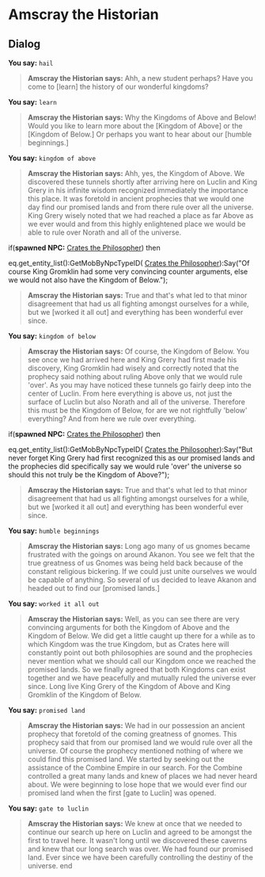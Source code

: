# Amscray the Historian


## Dialog

**You say:** `hail`



>**Amscray the Historian says:** Ahh, a new student perhaps?  Have you come to [learn] the history of our wonderful kingdoms?

**You say:** `learn`



>**Amscray the Historian says:** Why the Kingdoms of Above and Below!  Would you like to learn more about the [Kingdom of Above] or the [Kingdom of Below.]  Or perhaps you want to hear about our [humble beginnings.]

**You say:** `kingdom of above`



>**Amscray the Historian says:** Ahh, yes, the Kingdom of Above.  We discovered these tunnels shortly after arriving here on Luclin and King Grery in his infinite wisdom recognized immediately the importance this place.  It was foretold in ancient prophecies that we would one day find our promised lands and from there rule over all the universe.  King Grery wisely noted that we had reached a place as far Above as we ever would and from this highly enlightened place we would be able to rule over Norath and all of the universe.


if(**spawned NPC:**  [Crates the Philosopher](/npc/153073)) then



eq.get_entity_list():GetMobByNpcTypeID( [Crates the Philosopher](/npc/153073)):Say("Of course King Gromklin had some very convincing counter arguments, else we would not also have the Kingdom of Below.");



>**Amscray the Historian says:** True and that's what led to that minor disagreement that had us all fighting amongst ourselves for a while, but we [worked it all out] and everything has been wonderful ever since.


**You say:** `kingdom of below`



>**Amscray the Historian says:** Of course, the Kingdom of Below.  You see once we had arrived here and King Grery had first made his discovery, King Gromklin had wisely and correctly noted that the prophecy said nothing about ruling Above only that we would rule 'over'.  As you may have noticed these tunnels go fairly deep into the center of Luclin.  From here everything is above us, not just the surface of Luclin but also Norath and all of the universe.  Therefore this must be the Kingdom of Below, for are we not rightfully 'below' everything?  And from here we rule over everything.


if(**spawned NPC:**  [Crates the Philosopher](/npc/153073)) then



eq.get_entity_list():GetMobByNpcTypeID( [Crates the Philosopher](/npc/153073)):Say("But never forget King Grery had first recognized this as our promised lands and the prophecies did specifically say we would rule 'over' the universe so should this not truly be the Kingdom of Above?");



>**Amscray the Historian says:** True and that's what led to that minor disagreement that had us all fighting amongst ourselves for a while, but we [worked it all out] and everything has been wonderful ever since.


**You say:** `humble beginnings`



>**Amscray the Historian says:** Long ago many of us gnomes became frustrated with the goings on around Akanon.  You see we felt that the true greatness of us Gnomes was being held back because of the constant religious bickering.  If we could just unite ourselves we would be capable of anything.  So several of us decided to leave Akanon and headed out to find our [promised lands.]

**You say:** `worked it all out`



>**Amscray the Historian says:** Well, as you can see there are very convincing arguments for both the Kingdom of Above and the Kingdom of Below.  We did get a little caught up there for a while as to which Kingdom was the true Kingdom, but as Crates here will constantly point out both philosophies are sound and the prophecies never mention what we should call our Kingdom once we reached the promised lands.  So we finally agreed that both Kingdoms can exist together and we have peacefully and mutually ruled the universe ever since.  Long live King Grery of the Kingdom of Above and King Gromklin of the Kingdom of Below.

**You say:** `promised land`



>**Amscray the Historian says:** We had in our possession an ancient prophecy that foretold of the coming greatness of gnomes.  This prophecy said that from our promised land we would rule over all the universe.  Of course the prophecy mentioned nothing of where we could find this promised land.  We started by seeking out the assistance of the Combine Empire in our search.  For the Combine controlled a great many lands and knew of places we had never heard about.  We were beginning to lose hope that we would ever find our promised land when the first [gate to Luclin] was opened.

**You say:** `gate to luclin`



>**Amscray the Historian says:** We knew at once that we needed to continue our search up here on Luclin and agreed to be amongst the first to travel here.  It wasn't long until we discovered these caverns and knew that our long search was over.  We had found our promised land.  Ever since we have been carefully controlling the destiny of the universe.
end
